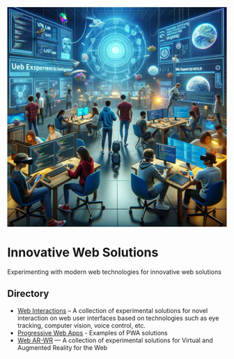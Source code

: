 <img src="WebExperiments.png"/>

# Innovative Web Solutions
Experimenting with modern web technologies for innovative web solutions 

## Directory
- [Web Interactions](interaction/) – A collection of experimental solutions for novel interaction on web user interfaces based on technologies such as eye tracking, computer vision, voice control, etc.
- [Progressive Web Apps](pwa/) - Examples of PWA solutions
- [Web AR-WR](WebXR/) — A collection of experimental solutions for Virtual and Augmented Reality for the Web
